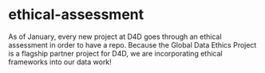 # ethical-assessment
As of January, every new project at D4D goes through an ethical assessment in order to have a repo. Because the Global Data Ethics Project is a flagship partner project for D4D, we are incorporating ethical frameworks into our data work!
